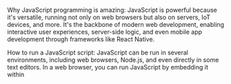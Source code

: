 Why JavaScript programming is amazing: JavaScript is powerful because it's versatile, running not only on web browsers but also on servers, IoT devices, and more. It's the backbone of modern web development, enabling interactive user experiences, server-side logic, and even mobile app development through frameworks like React Native.

How to run a JavaScript script: JavaScript can be run in several environments, including web browsers, Node.js, and even directly in some text editors. In a web browser, you can run JavaScript by embedding it within <script> tags in an HTML file or by linking to an external JavaScript file.

How to create variables and constants: You can create variables using the var, let, or const keywords, followed by the variable name and an optional initial value. Constants are declared using const and cannot be reassigned after initialization.

Differences between var, const, and let: var has function scope, let has block scope, and const also has block scope but cannot be reassigned after initialization.

Data types available in JavaScript: JavaScript has several data types, including primitive types like strings, numbers, booleans, null, undefined, symbols, and BigInt, as well as objects and arrays.

How to use the if, if ... else statements: Conditional statements like if and if...else are used to execute code based on certain conditions. You write the condition within parentheses after the if keyword, and if the condition evaluates to true, the code block following the condition will be executed.

How to use comments: In JavaScript, you can use // for single-line comments and /* */ for multi-line comments.

How to affect values to variables: You can assign values to variables using the assignment operator =.

How to use while and for loops: while loops execute a block of code while a specified condition is true, and for loops repeat a block of code a specified number of times.

How to use break and continue statements: break is used to exit a loop prematurely, while continue is used to skip the current iteration and proceed to the next one.

What is a function and how to use functions: A function is a reusable block of code that performs a specific task. You can define a function using the function keyword, followed by the function name, parameters (if any), and the function body.

What does a function that does not use any return statement return: If a function doesn't explicitly return a value, it returns undefined by default.

Scope of variables: Scope refers to the visibility of variables within your code. JavaScript has function scope and block scope.

Arithmetic operators and how to use them: JavaScript supports various arithmetic operators such as +, -, *, /, %, ++, and --.

How to manipulate dictionaries: In JavaScript, dictionaries are typically represented as objects. You can manipulate them using dot notation or bracket notation to access or modify key-value pairs.

How to import a file: In Node.js, you can import files using require(). In modern JavaScript environments supporting ES modules, you can use import and export statements to import/export modules.

This overview should give you a starting point for learning JavaScript programming. For more detailed information, I recommend consulting comprehensive resources like online tutorials, documentation, and textbooks.






